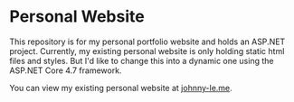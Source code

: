 # Personal Website

This repository is for my personal portfolio website and holds an ASP.NET project.
Currently, my existing personal website is only holding static html files and styles. But I'd like to change this into a dynamic one using the ASP.NET Core 4.7 framework.

You can view my existing personal website at [johnny-le.me](https://johnny-le.azureedge.net/).
